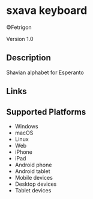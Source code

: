 sxava keyboard
==============

©Fetrigon

Version 1.0

Description
-----------

Shavian alphabet for Esperanto

Links
-----

Supported Platforms
-------------------
 * Windows
 * macOS
 * Linux
 * Web
 * iPhone
 * iPad
 * Android phone
 * Android tablet
 * Mobile devices
 * Desktop devices
 * Tablet devices

